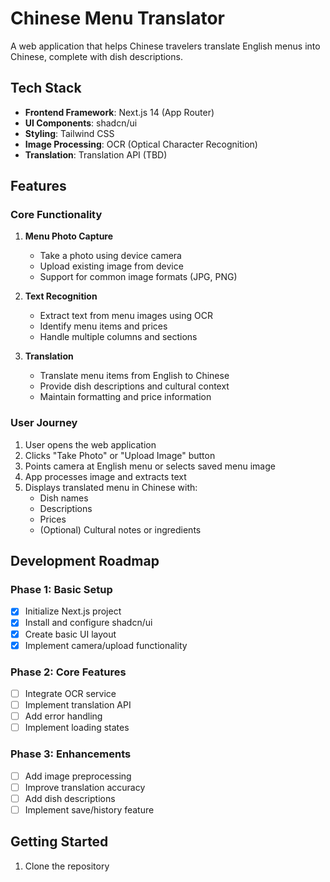 # Chinese Menu Translator

A web application that helps Chinese travelers translate English menus into Chinese, complete with dish descriptions.

## Tech Stack

- **Frontend Framework**: Next.js 14 (App Router)
- **UI Components**: shadcn/ui
- **Styling**: Tailwind CSS
- **Image Processing**: OCR (Optical Character Recognition)
- **Translation**: Translation API (TBD)

## Features

### Core Functionality
1. **Menu Photo Capture**
   - Take a photo using device camera
   - Upload existing image from device
   - Support for common image formats (JPG, PNG)

2. **Text Recognition**
   - Extract text from menu images using OCR
   - Identify menu items and prices
   - Handle multiple columns and sections

3. **Translation**
   - Translate menu items from English to Chinese
   - Provide dish descriptions and cultural context
   - Maintain formatting and price information

### User Journey

1. User opens the web application
2. Clicks "Take Photo" or "Upload Image" button
3. Points camera at English menu or selects saved menu image
4. App processes image and extracts text
5. Displays translated menu in Chinese with:
   - Dish names
   - Descriptions
   - Prices
   - (Optional) Cultural notes or ingredients

## Development Roadmap

### Phase 1: Basic Setup
- [x] Initialize Next.js project
- [x] Install and configure shadcn/ui
- [x] Create basic UI layout
- [x] Implement camera/upload functionality

### Phase 2: Core Features
- [ ] Integrate OCR service
- [ ] Implement translation API
- [ ] Add error handling
- [ ] Implement loading states

### Phase 3: Enhancements
- [ ] Add image preprocessing
- [ ] Improve translation accuracy
- [ ] Add dish descriptions
- [ ] Implement save/history feature

## Getting Started

1. Clone the repository
